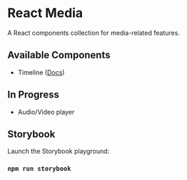 # React Media

A React components collection for media-related features.

## Available Components

- Timeline ([Docs](./src/components/timeline/README.md))

## In Progress

- Audio/Video player

## Storybook

Launch the Storybook playground:

### `npm run storybook`
